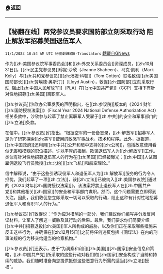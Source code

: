 ###  [:house:返回](README.md)
---


## 【秘翻在线】两党参议员要求国防部立刻采取行动  阻止解放军招募美国退伍军人
`11/1/2023 10:54 AM UTC 秘密翻譯組G-Translators` [轉載自GNews](https://gnews.org/articles/1907959)

作为[[zh:美国参议院军事委员会]]和[[zh:外交关系委员会]]资深成员，[[zh:10月31日]]，[[zh:民主党参议员]]珍妮·沙欣（Jeanne Shaheen）、马克·凯利（Mark Kelly）与[[zh:共和党参议员]][[zh:汤姆·科顿]]（Tom Cotton）联名致信[[zh:美国国防部长]][[zh:劳埃德·奥斯汀]]（Lloyd Austin），敦促[[zh:国防部]]立刻采取行动, 阻止[[zh:中国人民解放军]]（PLA）在[[zh:中国共产党]]（CCP）支持下有针对性地招募[[zh:美国]]离职军人。

[[zh:参议员]]沙欣办公室发表的声明指出，在[[zh:参议院]]版本的《2024 财年[[zh:国防授权法案]]》（Fiscal Year 2024 National Defense Authorization Act）相关条款中，沙欣参与起草了禁止离职军人受雇于[[zh:中共]]的安全和军事部门的[[zh:立法]]条款。

在信中，[[zh:参议员]]们指出，“根据空军的一份备忘录，[[zh:解放军]]招募军人是为了研究探索[[zh:美军]]使用的敏感军事战术、技术和程序。此外，据报道，[[zh:中国政府]]还利用[[zh:中共]]公开和暗中支持的[[zh:公司]]，包括故意使用看似无害和模糊的职位描述，许以丰厚的报酬，欺骗退伍军人为[[zh:解放军]]工作。类似有针对性地招募退伍军人的行为在[[zh:英国]]已经被曝光：[[zh:中国]]人试图雇佣退役飞行员教授[[zh:北约]][[zh:飞机]]和航空理论。”

信中解释说，“由于这些引诱现役军人和退伍军人为[[zh:解放军]]服务的行为令人担忧，我们起草了一项[[zh:立法]]，该[[zh:立法]]已被纳入[[zh:美国参议院]]通过的《2024 财年[[zh:国防授权法案]]》，该法案将禁止退役军人在[[zh:中国共产党]]和其他相关[[zh:国家]]的安全和军事部门谋职。然而，这个问题需要立即得到关注。因此，我们敦促您立即采取一切可以采取的行动，阻止这种有针对性地招募退伍军人和离职军人的行为。”

[[zh:参议员]]们敦促说：“作为应对措施的一部分，我们建议你们编写并分发反间谍材料，让军人了解这一威胁及其行动的后果。最后，我们要求你们简要介绍[[zh:中共]]招募退役[[zh:美国]]军人所构成的威胁，以及你们正在采取哪些措施来反击这些行为，并确保在[[zh:12月15日]]之前将任何违反包括《间谍法》在内的刑事法规的行为移交给适当的检察机构。”

[[zh:参议员]]们还表示，由于“为洞察和利用[[zh:美国]][[zh:国家]]安全信息和策略，[[zh:中国共产党]]所采取的这些行动对我们的[[zh:国家]]安全构成了当前和持续的威胁。我们随时准备向您提供抵御这些恶意行为所需的适当[[zh:立法]]授权”。
